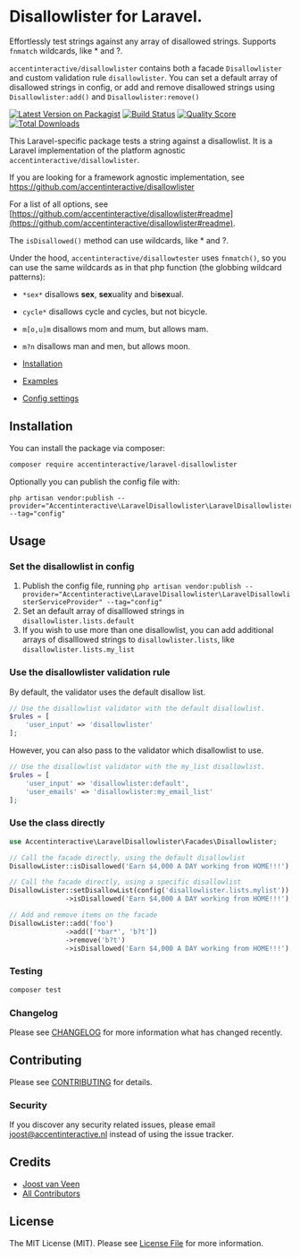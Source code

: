 # Disallowlister for Laravel. 

Effortlessly test strings against any array of disallowed strings. Supports `fnmatch` wildcards, like * and ?. 

`accentinteractive/disallowlister` contains both a facade `Disallowlister` and custom validation rule `disallowlister`. You can set a default array of disallowed strings in config, or add and remove disallowed strings using `Disallowlister:add()` and `Disallowlister:remove()`

[![Latest Version on Packagist](https://img.shields.io/packagist/v/accentinteractive/laravel-disallowlister.svg?style=flat-square)](https://packagist.org/packages/accentinteractive/laravel-disallowlister)
[![Build Status](https://img.shields.io/travis/accentinteractive/laravel-disallowlister/master.svg?style=flat-square)](https://travis-ci.org/accentinteractive/laravel-disallowlister)
[![Quality Score](https://img.shields.io/scrutinizer/g/accentinteractive/laravel-disallowlister.svg?style=flat-square)](https://scrutinizer-ci.com/g/accentinteractive/laravel-disallowlister)
[![Total Downloads](https://img.shields.io/packagist/dt/accentinteractive/laravel-disallowlister.svg?style=flat-square)](https://packagist.org/packages/accentinteractive/laravel-disallowlister)

This Laravel-specific package tests a string against a disallowlist. It is a Laravel implementation of the platform agnostic `accentinteractive/disallowlister`.

If you are looking for a framework agnostic implementation, see https://github.com/accentinteractive/disallowlister

For a list of all options, see [https://github.com/accentinteractive/disallowlister#readme](https://github.com/accentinteractive/disallowlister#readme). 

The `isDisallowed()` method can use wildcards, like * and ?. 

Under the hood, `accentinteractive/disallowtester` uses `fnmatch()`, so you can use the same wildcards as in that php function (the globbing wildcard patterns):
- `*sex*` disallows **sex**, **sex**uality and bi**sex**ual.
- `cycle*` disallows cycle and cycles, but not bicycle.
- `m[o,u]m` disallows mom and mum, but allows mam.
- `m?n` disallows man and men, but allows moon.

- [Installation](#installation) 
- [Examples](#usage) 
- [Config settings](#config-settings)

## Installation

You can install the package via composer:

```bash
composer require accentinteractive/laravel-disallowlister
```

Optionally you can publish the config file with:
```
php artisan vendor:publish --provider="Accentinteractive\LaravelDisallowlister\LaravelDisallowlisterServiceProvider" --tag="config"
```

## Usage

### Set the disallowlist in config
1. Publish the config file, running `php artisan vendor:publish --provider="Accentinteractive\LaravelDisallowlister\LaravelDisallowlisterServiceProvider" --tag="config"`
2. Set an default array of disalllowed strings in `disallowlister.lists.default`
3. If you wish to use more than one disallowlist, you can add additional arrays of disalllowed strings to `disallowlister.lists`, like `disallowlister.lists.my_list`

### Use the disallowlister validation rule
By default, the validator uses the default disallow list. 
```php
// Use the disallowlist validator with the default disallowlist. 
$rules = [
    'user_input' => 'disallowlister'
];
```

However, you can also pass to the validator which disallowlist to use.
```php
// Use the disallowlist validator with the my_list disallowlist. 
$rules = [
    'user_input' => 'disallowlister:default',
    'user_emails' => 'disallowlister:my_email_list'
];
```

### Use the class directly
```php
use Accentinteractive\LaravelDisallowlister\Facades\Disallowlister;

// Call the facade directly, using the default disallowlist
DisallowLister::isDisallowed('Earn $4,000 A DAY working from HOME!!!');

// Call the facade directly, using a specific disallowlist
DisallowLister::setDisallowList(config('disallowlister.lists.mylist'))
              ->isDisallowed('Earn $4,000 A DAY working from HOME!!!');

// Add and remove items on the facade
DisallowLister::add('foo')
              ->add(['*bar*', 'b?t'])
              ->remove('b?t')
              ->isDisallowed('Earn $4,000 A DAY working from HOME!!!');
```

### Testing

``` bash
composer test
```

### Changelog

Please see [CHANGELOG](CHANGELOG.md) for more information what has changed recently.

## Contributing

Please see [CONTRIBUTING](CONTRIBUTING.md) for details.

### Security

If you discover any security related issues, please email joost@accentinteractive.nl instead of using the issue tracker.

## Credits

- [Joost van Veen](https://github.com/accentinteractive)
- [All Contributors](../../contributors)

## License

The MIT License (MIT). Please see [License File](LICENSE.md) for more information.
